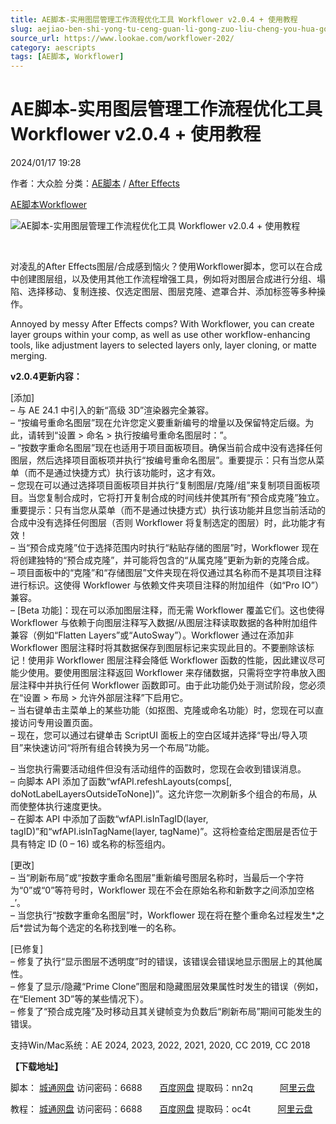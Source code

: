 ```yaml
---
title: AE脚本-实用图层管理工作流程优化工具 Workflower v2.0.4 + 使用教程
slug: aejiao-ben-shi-yong-tu-ceng-guan-li-gong-zuo-liu-cheng-you-hua-gong-ju-workflower-v2-0-4-shi-yong-jiao-cheng
source_url: https://www.lookae.com/workflower-202/
category: aescripts
tags: [AE脚本, Workflower]
---
```

# AE脚本-实用图层管理工作流程优化工具 Workflower v2.0.4 + 使用教程

2024/01/17 19:28

作者：大众脸
分类：[AE脚本](https://www.lookae.com/after-effects/aescripts/) / [After Effects](https://www.lookae.com/after-effects/)

[AE脚本](https://www.lookae.com/tag/ae%e8%84%9a%e6%9c%ac/)[Workflower](https://www.lookae.com/tag/workflower/)

![AE脚本-实用图层管理工作流程优化工具 Workflower v2.0.4 + 使用教程](https://www.lookae.com/wp-content/uploads/2023/05/Workflower-v2.jpg "AE脚本-实用图层管理工作流程优化工具 Workflower v2.0.4 + 使用教程-LookAE.com")

[﻿﻿﻿](https://cloud.video.taobao.com//play/u/705956171/p/1/e/6/t/1/409642796376.mp4)

对凌乱的After Effects图层/合成感到恼火？使用Workflower脚本，您可以在合成中创建图层组，以及使用其他工作流程增强工具，例如将对图层合成进行分组、塌陷、选择移动、复制连接、仅选定图层、图层克隆、遮罩合并、添加标签等多种操作。

Annoyed by messy After Effects comps? With Workflower, you can create layer groups within your comp, as well as use other workflow-enhancing tools, like adjustment layers to selected layers only, layer cloning, or matte merging.

**v2.0.4更新内容：**

[添加]  
– 与 AE 24.1 中引入的新“高级 3D”渲染器完全兼容。  
– “按编号重命名图层”现在允许您定义要重新编号的增量以及保留特定后缀。为此，请转到“设置 > 命名 > 执行按编号重命名图层时：”。  
– “按数字重命名图层”现在也适用于项目面板项目。确保当前合成中没有选择任何图层，然后选择项目面板项并执行“按编号重命名图层”。重要提示：只有当您从菜单（而不是通过快捷方式）执行该功能时，这才有效。  
– 您现在可以通过选择项目面板项目并执行“复制图层/克隆/组”来复制项目面板项目。当您复制合成时，它将打开复制合成的时间线并使其所有“预合成克隆”独立。重要提示：只有当您从菜单（而不是通过快捷方式）执行该功能并且您当前活动的合成中没有选择任何图层（否则 Workflower 将复制选定的图层）时，此功能才有效！  
– 当“预合成克隆”位于选择范围内时执行“粘贴存储的图层”时，Workflower 现在将创建独特的“预合成克隆”，并可能将包含的“从属克隆”更新为新的克隆合成。  
– 项目面板中的“克隆”和“存储图层”文件夹现在将仅通过其名称而不是其项目注释进行标识。这使得 Workflower 与依赖文件夹项目注释的附加组件（如“Pro IO”）兼容。  
– [Beta 功能]：现在可以添加图层注释，而无需 Workflower 覆盖它们。这也使得 Workflower 与依赖于向图层注释写入数据/从图层注释读取数据的各种附加组件兼容（例如“Flatten Layers”或“AutoSway”）。Workflower 通过在添加非 Workflower 图层注释时将其数据保存到图层标记来实现此目的。不要删除该标记！使用非 Workflower 图层注释会降低 Workflower 函数的性能，因此建议尽可能少使用。要使用图层注释返回 Workflower 来存储数据，只需将空字符串放入图层注释中并执行任何 Workflower 函数即可。由于此功能仍处于测试阶段，您必须在“设置 > 布局 > 允许外部层注释”下启用它。  
– 当右键单击主菜单上的某些功能（如抠图、克隆或命名功能）时，您现在可以直接访问专用设置页面。  
– 现在，您可以通过右键单击 ScriptUI 面板上的空白区域并选择“导出/导入项目”来快速访问“将所有组合转换为另一个布局”功能。

– 当您执行需要活动组件但没有活动组件的函数时，您现在会收到错误消息。  
– 向脚本 API 添加了函数“wfAPI.refeshLayouts(comps[, doNotLabelLayersOutsideToNone])”。这允许您一次刷新多个组合的布局，从而使整体执行速度更快。  
– 在脚本 API 中添加了函数“wfAPI.isInTagID(layer, tagID)”和“wfAPI.isInTagName(layer, tagName)”。这将检查给定图层是否位于具有特定 ID (0 – 16) 或名称的标签组内。

[更改]  
– 当“刷新布局”或“按数字重命名图层”重新编号图层名称时，当最后一个字符为“0”或“0”等符号时，Workflower 现在不会在原始名称和新数字之间添加空格\_’。  
– 当您执行“按数字重命名图层”时，Workflower 现在将在整个重命名过程发生\*之后\*尝试为每个选定的名称找到唯一的名称。

[已修复]  
– 修复了执行“显示图层不透明度”时的错误，该错误会错误地显示图层上的其他属性。  
– 修复了显示/隐藏“Prime Clone”图层和隐藏图层效果属性时发生的错误（例如，在“Element 3D”等的某些情况下）。  
– 修复了“预合成克隆”及时移动且其关键帧变为负数后“刷新布局”期间可能发生的错误。

支持Win/Mac系统：AE 2024, 2023, 2022, 2021, 2020, CC 2019, CC 2018

**【下载地址】**

脚本： [城通网盘](https://url70.ctfile.com/f/2827370-1009077686-cce5f2?p=4431) 访问密码：6688       [百度网盘](https://pan.baidu.com/s/1jQxeyArUth-3DxM4VNEyVA?pwd=nn2q) 提取码：nn2q           [阿里云盘](https://www.alipan.com/s/cP3nZmnZH39)

教程： [城通网盘](https://url70.ctfile.com/f/2827370-857577171-ff7593?p=4431) 访问密码：6688       [百度网盘](https://pan.baidu.com/s/1DlU8yu92raTeIwD7K-rYpg?pwd=oc4t) 提取码：oc4t           [阿里云盘](https://www.aliyundrive.com/s/AFAgodJPNEc)
